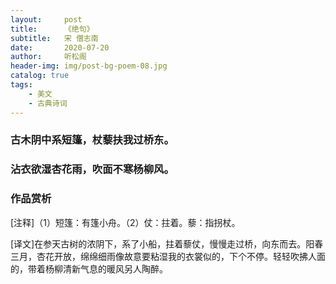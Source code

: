 ```yaml
---
layout:     post
title:      《绝句》
subtitle:   宋 僧志南
date:       2020-07-20
author:     听松阁
header-img: img/post-bg-poem-08.jpg
catalog: true
tags:
    - 美文
    - 古典诗词
---
```


### 古木阴中系短篷，杖藜扶我过桥东。
### 沾衣欲湿杏花雨，吹面不寒杨柳风。


### 作品赏析
[注释]（1）短篷：有篷小舟。（2）仗：拄着。藜：指拐杖。

[译文]在参天古树的浓阴下，系了小船，拄着藜仗，慢慢走过桥，向东而去。阳春三月，杏花开放，绵绵细雨像故意要粘湿我的衣裳似的，下个不停。轻轻吹拂人面的，带着杨柳清新气息的暖风另人陶醉。
